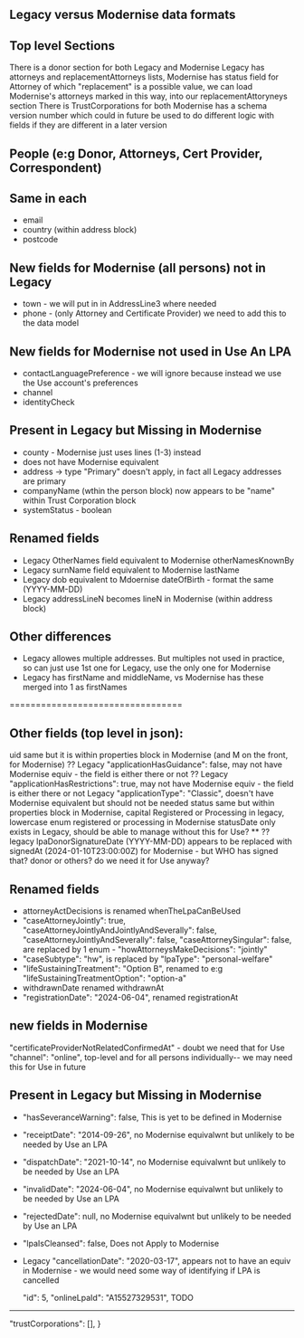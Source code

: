 Legacy versus Modernise data formats
--------------------------------------

Top level Sections
-------------------
There is a donor section for both Legacy and Modernise
Legacy has attorneys and replacementAttorneys lists,  Modernise has status field for Attorney of which "replacement" is a possible value, we can load Modernise's attorneys marked in this way, into our replacementAttoryneys section
There is TrustCorporations for both
Modernise has a schema version number which could in future be used to do different logic with fields if they are different in a later version


People (e:g Donor, Attorneys, Cert Provider, Correspondent)
------------------------------------------------------------

Same in each
------------
* email
* country   (within address block)
* postcode

New fields for Modernise (all persons) not in Legacy
-------------------------------------------------------
* town -  we will put in in AddressLine3 where needed
* phone - (only Attorney and Certificate Provider) we need to add this to the data model

New fields for Modernise not used in Use An LPA
--------------------------------------------------
* contactLanguagePreference - we will ignore because instead we use the Use account's preferences
* channel
* identityCheck

Present in Legacy but Missing in Modernise
-----------------------------------------------
* county -  Modernise just uses lines (1-3) instead 
* does not have Modernise equivalent
* address -> type "Primary" doesn't apply, in fact all Legacy addresses are primary
* companyName (wthin the person block) now appears to be "name"  within Trust Corporation block
* systemStatus  - boolean

Renamed fields
-----------------
* Legacy OtherNames field equivalent to Modernise otherNamesKnownBy
* Legacy surnName field equivalent to Modernise lastName
* Legacy dob equivalent to Mdoernise dateOfBirth - format the same (YYYY-MM-DD)
* Legacy addressLineN becomes lineN in Modernise (within address block)

Other differences
----------------
* Legacy allowes multiple addresses.  But multiples not used in practice, so can just use 1st one for Legacy, use the only one for Modernise
* Legacy has firstName and middleName,  vs Modernise has these merged into 1 as firstNames



=================================

Other fields (top level in json):
-------------------------
uid same but it is within properties block in Modernise (and M on the front, for Modernise)
?? Legacy "applicationHasGuidance": false, may not have Modernise equiv  - the field is either there or not
?? Legacy "applicationHasRestrictions": true, may not have Modernise equiv  - the field is either there or not
Legacy "applicationType": "Classic", doesn't have Modernise equivalent but should not be needed
status same but within properties block in Modernise,  capital Registered or Processing in legacy, lowercase enum registered or processing in Modernise
statusDate only exists in Legacy, should be able to manage without this for Use?
** ?? legacy lpaDonorSignatureDate (YYYY-MM-DD) appears to be replaced with signedAt (2024-01-10T23:00:00Z) for Modernise - but WHO has signed that? donor or others?  do we need it for Use anyway?

Renamed fields
-----------------
*  attorneyActDecisions is renamed whenTheLpaCanBeUsed
* "caseAttorneyJointly": true, "caseAttorneyJointlyAndJointlyAndSeverally": false, "caseAttorneyJointlyAndSeverally": false, "caseAttorneySingular": false, are replaced by 1 enum - "howAttorneysMakeDecisions": "jointly" 
* "caseSubtype": "hw", is replaced by "lpaType": "personal-welfare"
*  "lifeSustainingTreatment": "Option B", renamed to e:g "lifeSustainingTreatmentOption": "option-a"
* withdrawnDate renamed withdrawnAt
* "registrationDate": "2024-06-04", renamed registrationAt


new fields in Modernise
-------------------------
"certificateProviderNotRelatedConfirmedAt" -  doubt we need that for Use
"channel": "online",  top-level and for all persons individually-- we may need this for Use in future

Present in Legacy but Missing in Modernise
----------------------------------------------
* "hasSeveranceWarning": false,   This is yet to be defined in Modernise
*  "receiptDate": "2014-09-26", no Modernise equivalwnt but unlikely to be needed by Use an LPA
* "dispatchDate": "2021-10-14", no Modernise equivalwnt but unlikely to be needed by Use an LPA
* "invalidDate": "2024-06-04", no Modernise equivalwnt but unlikely to be needed by Use an LPA
* "rejectedDate": null, no Modernise equivalwnt but unlikely to be needed by Use an LPA
*  "lpaIsCleansed": false,  Does not Apply to Modernise
* Legacy "cancellationDate": "2020-03-17", appears not to have an equiv in Modernise - we would need some way of identifying if LPA is cancelled


  "id": 5,
  "onlineLpaId": "A15527329531",
TODO
------
  "trustCorporations": [],
}
